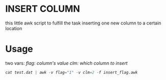 # INSERT COLUMN
this little awk script to fulfill the task inserting one new column to a certain location
# Usage
 two vars:
 <i>flag:<i> column's value
 <i>clm:<i> which column to insert
 ```awk
 cat test.dat | awk -v flag="1" -v clm=2 -f insert_flag.awk
 ```
